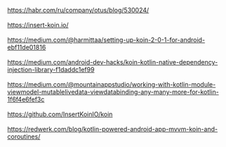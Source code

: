 https://habr.com/ru/company/otus/blog/530024/ <br/>
<br/>
https://insert-koin.io/ <br/>
<br/>
https://medium.com/@harmittaa/setting-up-koin-2-0-1-for-android-ebf11de01816 <br/>
<br/>
https://medium.com/android-dev-hacks/koin-kotlin-native-dependency-injection-library-f1daddc1ef99 <br/>
<br/>
https://medium.com/@mountainappstudio/working-with-kotlin-module-viewmodel-mutablelivedata-viewdatabinding-any-many-more-for-kotlin-1f6f4e6fef3c <br/>
<br/>
https://github.com/InsertKoinIO/koin <br/>
<br/>
https://redwerk.com/blog/kotlin-powered-android-app-mvvm-koin-and-coroutines/ <br/>
<br/>
